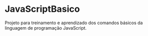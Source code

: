 # JavaScriptBasico
Projeto para treinamento e aprendizado dos comandos básicos da linguagem de programação JavaScript.
